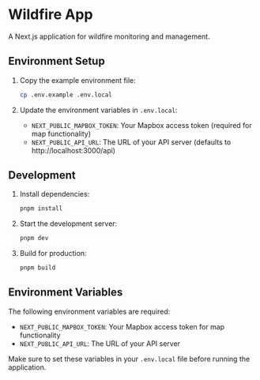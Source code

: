 # Wildfire App

A Next.js application for wildfire monitoring and management.

## Environment Setup

1. Copy the example environment file:
   ```bash
   cp .env.example .env.local
   ```

2. Update the environment variables in `.env.local`:
   - `NEXT_PUBLIC_MAPBOX_TOKEN`: Your Mapbox access token (required for map functionality)
   - `NEXT_PUBLIC_API_URL`: The URL of your API server (defaults to http://localhost:3000/api)

## Development

1. Install dependencies:
   ```bash
   pnpm install
   ```

2. Start the development server:
   ```bash
   pnpm dev
   ```

3. Build for production:
   ```bash
   pnpm build
   ```

## Environment Variables

The following environment variables are required:

- `NEXT_PUBLIC_MAPBOX_TOKEN`: Your Mapbox access token for map functionality
- `NEXT_PUBLIC_API_URL`: The URL of your API server

Make sure to set these variables in your `.env.local` file before running the application. 